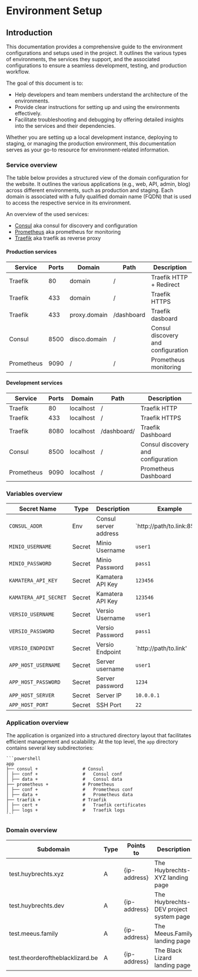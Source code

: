 # Environment Setup

## Introduction

This documentation provides a comprehensive guide to the environment configurations and setups used in the project. It outlines the various types of environments, the services they support, and the associated configurations to ensure a seamless development, testing, and production workflow.

The goal of this document is to:

- Help developers and team members understand the architecture of the environments.
- Provide clear instructions for setting up and using the environments effectively.
- Facilitate troubleshooting and debugging by offering detailed insights into the services and their dependencies.

Whether you are setting up a local development instance, deploying to staging, or managing the production environment, this documentation serves as your go-to resource for environment-related information.

### Service overview

The table below provides a structured view of the domain configuration for the website. It outlines the various applications (e.g., web, API, admin, blog) across different environments, such as production and staging. Each domain is associated with a fully qualified domain name (FQDN) that is used to access the respective service in its environment.

An overview of the used services:

- [Consul](./services/consul.md) aka consul for discovery and configuration
- [Prometheus](./services/prometheus.md) aka prometheus for monitoring
- [Traefik](./services/traefik.md) aka traefik as reverse proxy

#### Production services

| Service    | Ports | Domain         | Path        | Description |
|------------|-------|----------------|-------------| ----------- |
| Traefik    |    80 | domain         | /           | Traefik HTTP + Redirect |
| Traefik    |   433 | domain         | /           | Traefik HTTPS |
| Traefik    |   433 | proxy.domain   | /dashboard  | Traefik dasboard |
| Consul     |  8500 | disco.domain   | /           | Consul discovery and configuration |
| Prometheus |  9090 | /              | /           | Prometheus monitoring |

#### Development services

| Service    | Ports | Domain          | Path        | Description |
|------------|-------|-----------------|-------------|-------------|
| Traefik    |    80 | localhost       | /           | Traefik HTTP |
| Traefik    |   433 | localhost       | /           | Traefik HTTPS |
| Traefik    |  8080 | localhost       | /dashboard/ | Traefik Dashboard |
| Consul     |  8500 | localhost       | /           | Consul discovery and configuration
| Prometheus |  9090 | localhost       | /           | Prometheus Dashboard |

### Variables overview

| Secret Name           | Type   | Description               | Example  |
|-----------------------|--------|---------------------------|----------|
| `CONSUL_ADDR`         | Env    | Consul server address     | `http://path/to.link:8500'  |
| `MINIO_USERNAME`      | Secret | Minio Username            | `user1`  |
| `MINIO_PASSWORD`      | Secret | Minio Password            | `pass1`  |
| `KAMATERA_API_KEY`    | Secret | Kamatera API Key          | `123456` |
| `KAMATERA_API_SECRET` | Secret | Kamatera API Key          | `123546` |
| `VERSIO_USERNAME`     | Secret | Versio Username           | `user1`  |
| `VERSIO_PASSWORD`     | Secret | Versio Password           | `pass1`  |
| `VERSIO_ENDPOINT`     | Secret | Versio Endpoint           | `http://path/to.link' |
| `APP_HOST_USERNAME`   | Secret | Server username           | `user1`  |
| `APP_HOST_PASSWORD`   | Secret | Server password           | `1234`   |
| `APP_HOST_SERVER`     | Secret | Server IP                 | `10.0.0.1` |
| `APP_HOST_PORT`       | Secret | SSH Port                  | `22`     |

### Application overview

The application is organized into a structured directory layout that facilitates efficient management and scalability. At the top level, the `app` directory contains several key subdirectories:

    ```powershell
    app
    ├── consul +                 # Consul
    │ ├── conf +                 #   Consul conf
    │ ├── data +                 #   Consul data
    ├── prometheus +             # Prometheus
    │ ├── conf +                 #   Prometheus conf
    │ ├── data +                 #   Prometheus data
    ├── traefik +                # Traefik
    │ ├── cert +                 #   Traefik certificates
    │ ├── logs +                 #   Traefik logs
    ```

### Domain overview

| Subdomain                         | Type | Points to        | Description |
|-----------------------------------|------|------------------|-------------|
| test.huybrechts.xyz               | A    | {ip-address}     | The Huybrechts-XYZ landing page |
| test.huybrechts.dev               | A    | {ip-address}     | The Huybrechts-DEV project system page |
| test.meeus.family                 | A    | {ip-address}     | The Meeus.Family landing page |
| test.theorderoftheblacklizard.be  | A    | {ip-address}     | The Black Lizard landing page |
